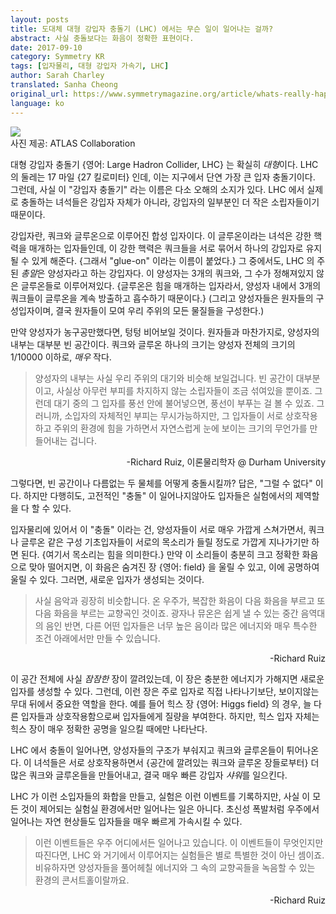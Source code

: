 ```yaml
---
layout: posts
title: 도대체 대형 강입자 충돌기 (LHC) 에서는 무슨 일이 일어나는 걸까?
abstract: 사실 충돌보다는 화음이 정확한 표현이다.
date: 2017-09-10
category: Symmetry KR
tags: [입자물리, 대형 강입자 가속기, LHC]
author: Sarah Charley
translated: Sanha Cheong
original_url: https://www.symmetrymagazine.org/article/whats-really-happening-during-an-lhc-collision
language: ko
---
```


<img src = "{{ site.base }}assets/img/posts/2017-09-10-img1.jpg" class="post-img"/>
<div class="img-caption">
<div class="img-ref">사진 제공: ATLAS Collaboration</div>
</div>

대형 강입자 충돌기 {영어: Large Hadron Collider, LHC} 는 확실히 *대형*이다. LHC 의 둘레는 17 마일 {27 킬로미터} 인데, 이는 지구에서 단연 가장 큰 입자 충돌기이다.  그런데, 사실 이 "강입자 충돌기" 라는 이름은 다소 오해의 소지가 있다. LHC 에서 실제로 충돌하는 녀석들은 강입자 자체가 아니라, 강입자의 일부분인 더 작은 소립자들이기 때문이다.

강입자란, 쿼크와 글루온으로 이루어진 합성 입자이다. 이 글루온이라는 녀석은 강한 핵력을 매개하는 입자들인데, 이 강한 핵력은 쿼크들을 서로 묶어서 하나의 강입자로 유지될 수 있게 해준다. {그래서 "glue-on" 이라는 이름이 붙었다.} 그 중에서도, LHC 의 주된 *총알*은 양성자라고 하는 강입자다. 이 양성자는 3개의 쿼크와, 그 수가 정해져있지 않은 글루온들로 이루어져있다. {글루온은 힘을 매개하는 입자라서, 양성자 내에서 3개의 쿼크들이 글루온을 계속 방출하고 흡수하기 때문이다.} (그리고 양성자들은 원자들의 구성입자이며, 결국 원자들이 모여 우리 주위의 모든 물질들을 구성한다.)

만약 양성자가 농구공만했다면,  텅텅 비어보일 것이다. 원자들과 마찬가지로, 양성자의 내부는 대부분 빈 공간이다. 쿼크와 글루온 하나의 크기는 양성자 전체의 크기의 1/10000 이하로, *매우* 작다.

> 양성자의 내부는 사실 우리 주위의 대기와 비슷해 보일겁니다. 빈 공간이 대부분이고, 사실상 아무런 부피를 차지하지 않는 소립자들이 조금 섞여있을 뿐이죠. 그런데 대기 중의 그 입자를 풍선 안에 불어넣으면, 풍선이 부푸는 걸 볼 수 있죠. 그러니까, 소입자의 자체적인 부피는 무시가능하지만, 그 입자들이 서로 상호작용하고 주위의 환경에 힘을 가하면서 자연스럽게 눈에 보이는 크기의 무언가를 만들어내는 겁니다.
<div align="right"> -Richard Ruiz, 이론물리학자 @ Durham University </div>

그렇다면, 빈 공간이나 다름없는 두 물체를 어떻게 충돌시킬까? 답은, "그럴 수 없다" 이다. 하지만 다행히도, 고전적인 "충돌" 이 일어나지않아도 입자들은 실험에서의 제역할을 다 할 수 있다.

입자물리에 있어서 이 "충돌" 이라는 건, 양성자들이 서로 매우 가깝게 스쳐가면서, 쿼크나 글루온 같은 구성 기초입자들이 서로의 목소리가 들릴 정도로 가깝게 지나가기만 하면 된다. {여기서 목소리는 힘을 의미한다.} 만약 이 소리들이 충분히 크고 정확한 화음으로 맞아 떨어지면, 이 화음은 숨겨진 장 {영어: field} 을 울릴 수 있고, 이에 공명하여 울릴 수 있다. 그러면, 새로운 입자가 생성되는 것이다.

> 사실 음악과 굉장히 비슷합니다. 온 우주가, 복잡한 화음이 다음 화음을 부르고 또 다음 화음을 부르는 교향곡인 것이죠. 광자나 뮤온은 쉽게 낼 수 있는 중간 음역대의 음인 반면, 다른 어떤 입자들은 너무 높은 음이라 많은 에너지와 매우 특수한 조건 아래에서만 만들 수 있습니다.
<div align="right">-Richard Ruiz</div>

이 공간 전체에 사실 *잠잠한* 장이 깔려있는데, 이 장은 충분한 에너지가 가해지면 새로운 입자를 생성할 수 있다. 그런데, 이런 장은 주로 입자로 직접 나타나기보단, 보이지않는 무대 뒤에서 중요한 역할을 한다. 예를 들어 힉스 장 {영어: Higgs field} 의 경우, 늘 다른 입자들과 상호작용함으로써 입자들에게 질량을 부여한다. 하지만, 힉스 입자 자체는 힉스 장이 매우 정확한 공명을 일으킬 때에만 나타난다.

LHC 에서 충돌이 일어나면, 양성자들의 구조가 부숴지고 쿼크와 글루온들이 튀어나온다. 이 녀석들은 서로 상호작용하면서 {공간에 깔려있는 쿼크와 글루온 장들로부터} 더 많은 쿼크와 글루온들을 만들어내고, 결국 매우 빠른 강입자 *샤워*를 일으킨다.

LHC 가 이런 소입자들의 화합을 만들고, 실험은 이런 이벤트를 기록하지만, 사실 이 모든 것이 제어되는 실험실 환경에서만 일어나는 일은 아니다. 초신성 폭발처럼 우주에서 일어나는 자연 현상들도 입자들을 매우 빠르게 가속시킬 수 있다. 

> 이런 이벤트들은 우주 어디에서든 일어나고 있습니다. 이 이벤트들이 무엇인지만 따진다면, LHC 와 거기에서 이루어지는 실험들은 별로 특별한 것이 아닌 셈이죠. 비유하자면 양성자들을 풀어헤칠 에너지와 그 속의 교향곡들을 녹음할 수 있는 환경의 콘서트홀이랄까요.
<div align="right">-Richard Ruiz</div>